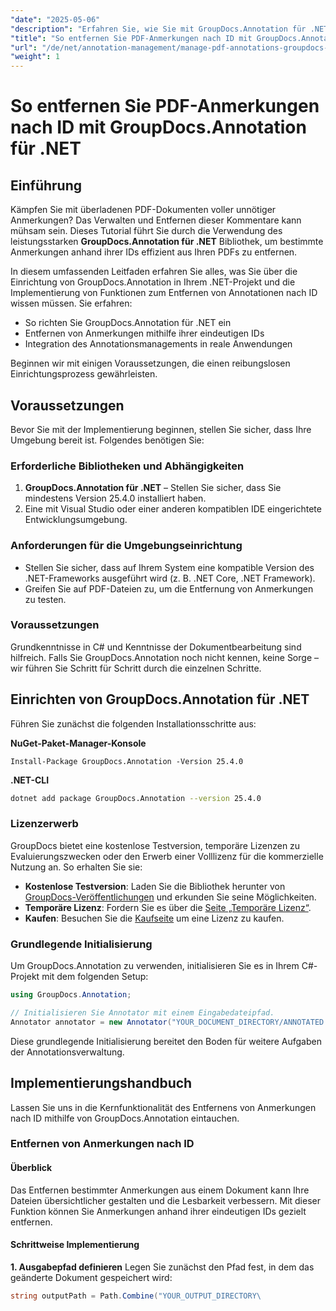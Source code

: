 ```yaml
---
"date": "2025-05-06"
"description": "Erfahren Sie, wie Sie mit GroupDocs.Annotation für .NET effizient Anmerkungen aus PDFs und anderen Dokumenten entfernen. Entdecken Sie Schritt-für-Schritt-Anleitungen, Best Practices und praktische Anwendungen."
"title": "So entfernen Sie PDF-Anmerkungen nach ID mit GroupDocs.Annotation für .NET"
"url": "/de/net/annotation-management/manage-pdf-annotations-groupdocs-dotnet-remove-id/"
"weight": 1
---
```


# So entfernen Sie PDF-Anmerkungen nach ID mit GroupDocs.Annotation für .NET

## Einführung

Kämpfen Sie mit überladenen PDF-Dokumenten voller unnötiger Anmerkungen? Das Verwalten und Entfernen dieser Kommentare kann mühsam sein. Dieses Tutorial führt Sie durch die Verwendung des leistungsstarken **GroupDocs.Annotation für .NET** Bibliothek, um bestimmte Anmerkungen anhand ihrer IDs effizient aus Ihren PDFs zu entfernen.

In diesem umfassenden Leitfaden erfahren Sie alles, was Sie über die Einrichtung von GroupDocs.Annotation in Ihrem .NET-Projekt und die Implementierung von Funktionen zum Entfernen von Annotationen nach ID wissen müssen. Sie erfahren:
- So richten Sie GroupDocs.Annotation für .NET ein
- Entfernen von Anmerkungen mithilfe ihrer eindeutigen IDs
- Integration des Annotationsmanagements in reale Anwendungen

Beginnen wir mit einigen Voraussetzungen, die einen reibungslosen Einrichtungsprozess gewährleisten.

## Voraussetzungen

Bevor Sie mit der Implementierung beginnen, stellen Sie sicher, dass Ihre Umgebung bereit ist. Folgendes benötigen Sie:

### Erforderliche Bibliotheken und Abhängigkeiten
1. **GroupDocs.Annotation für .NET** – Stellen Sie sicher, dass Sie mindestens Version 25.4.0 installiert haben.
2. Eine mit Visual Studio oder einer anderen kompatiblen IDE eingerichtete Entwicklungsumgebung.

### Anforderungen für die Umgebungseinrichtung
- Stellen Sie sicher, dass auf Ihrem System eine kompatible Version des .NET-Frameworks ausgeführt wird (z. B. .NET Core, .NET Framework).
- Greifen Sie auf PDF-Dateien zu, um die Entfernung von Anmerkungen zu testen.

### Voraussetzungen
Grundkenntnisse in C# und Kenntnisse der Dokumentbearbeitung sind hilfreich. Falls Sie GroupDocs.Annotation noch nicht kennen, keine Sorge – wir führen Sie Schritt für Schritt durch die einzelnen Schritte.

## Einrichten von GroupDocs.Annotation für .NET

Führen Sie zunächst die folgenden Installationsschritte aus:

**NuGet-Paket-Manager-Konsole**

```shell
Install-Package GroupDocs.Annotation -Version 25.4.0
```

**\.NET-CLI**

```bash
dotnet add package GroupDocs.Annotation --version 25.4.0
```

### Lizenzerwerb
GroupDocs bietet eine kostenlose Testversion, temporäre Lizenzen zu Evaluierungszwecken oder den Erwerb einer Volllizenz für die kommerzielle Nutzung an. So erhalten Sie sie:
- **Kostenlose Testversion**: Laden Sie die Bibliothek herunter von [GroupDocs-Veröffentlichungen](https://releases.groupdocs.com/annotation/net/) und erkunden Sie seine Möglichkeiten.
- **Temporäre Lizenz**: Fordern Sie es über die [Seite „Temporäre Lizenz“](https://purchase.groupdocs.com/temporary-license/).
- **Kaufen**: Besuchen Sie die [Kaufseite](https://purchase.groupdocs.com/buy) um eine Lizenz zu kaufen.

### Grundlegende Initialisierung
Um GroupDocs.Annotation zu verwenden, initialisieren Sie es in Ihrem C#-Projekt mit dem folgenden Setup:

```csharp
using GroupDocs.Annotation;

// Initialisieren Sie Annotator mit einem Eingabedateipfad.
Annotator annotator = new Annotator("YOUR_DOCUMENT_DIRECTORY/ANNOTATED.pdf");
```

Diese grundlegende Initialisierung bereitet den Boden für weitere Aufgaben der Annotationsverwaltung.

## Implementierungshandbuch

Lassen Sie uns in die Kernfunktionalität des Entfernens von Anmerkungen nach ID mithilfe von GroupDocs.Annotation eintauchen.

### Entfernen von Anmerkungen nach ID
#### Überblick
Das Entfernen bestimmter Anmerkungen aus einem Dokument kann Ihre Dateien übersichtlicher gestalten und die Lesbarkeit verbessern. Mit dieser Funktion können Sie Anmerkungen anhand ihrer eindeutigen IDs gezielt entfernen.

#### Schrittweise Implementierung
**1. Ausgabepfad definieren**
Legen Sie zunächst den Pfad fest, in dem das geänderte Dokument gespeichert wird:

```csharp
string outputPath = Path.Combine("YOUR_OUTPUT_DIRECTORY\